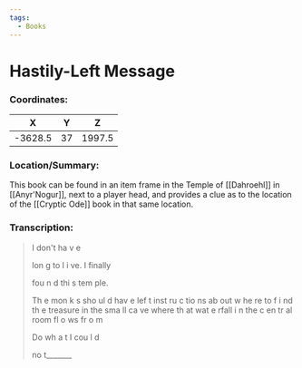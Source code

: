 ```yaml
---
tags:
  - Books
---
```

# Hastily-Left Message

### Coordinates:
| **X** | **Y**| **Z** |
|:-----:|:----:|:-----:|
|-3628.5  |37   |1997.5  |

### Location/Summary:
This book can be found in an item frame in the Temple of [[Dahroehl]] in [[Anyr'Nogur]], next to a player head, and provides a clue as to the location of the [[Cryptic Ode]] book in that same location.

### Transcription:
> I don't   ha   v e
>
> lon g to l i ve. I finally
>
> fou n d thi s tem ple.
>
> Th e mon k s  sho ul d hav e lef t inst ru c tio ns ab out w he re to f i nd th e treasure in the sma ll ca ve where th at     wat e rfall
> i n the c en tr al room
> fl o ws   fr o m
>
> Do wh a t I cou l d
>
> no t_______

